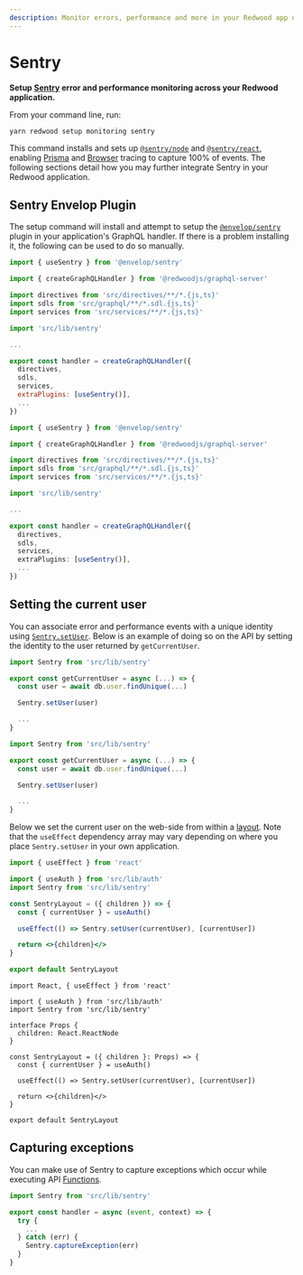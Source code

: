 ```yaml
---
description: Monitor errors, performance and more in your Redwood app using Sentry
---
```


# Sentry

**Setup [Sentry](https://sentry.io/welcome/) error and performance monitoring across your Redwood application.** 

From your command line, run:
```
yarn redwood setup monitoring sentry
```

This command installs and sets up [`@sentry/node`](https://docs.sentry.io/platforms/node/) and [`@sentry/react`](https://docs.sentry.io/platforms/javascript/guides/react/), enabling [Prisma](https://docs.sentry.io/platforms/node/performance/database/opt-in/#prisma-orm-integration) and [Browser](https://docs.sentry.io/platforms/javascript/performance/instrumentation/automatic-instrumentation/) tracing to capture 100% of events. The following sections detail how you may further integrate Sentry in your Redwood application.

## Sentry Envelop Plugin

The setup command will install and attempt to setup the [`@envelop/sentry`](https://the-guild.dev/graphql/envelop/plugins/use-sentry) plugin in your application's GraphQL handler. If there is a problem installing it, the following can be used to do so manually.

<Tabs groupId="js-ts">
<TabItem value="js" label="JavaScript">

```js title="api/src/functions/graphql.js"
import { useSentry } from '@envelop/sentry'

import { createGraphQLHandler } from '@redwoodjs/graphql-server'

import directives from 'src/directives/**/*.{js,ts}'
import sdls from 'src/graphql/**/*.sdl.{js,ts}'
import services from 'src/services/**/*.{js,ts}'

import 'src/lib/sentry'

...

export const handler = createGraphQLHandler({
  directives,
  sdls,
  services,
  extraPlugins: [useSentry()],
  ...
})
```

</TabItem>
<TabItem value="ts" label="TypeScript">


```ts title="api/src/functions/graphql.ts"
import { useSentry } from '@envelop/sentry'

import { createGraphQLHandler } from '@redwoodjs/graphql-server'

import directives from 'src/directives/**/*.{js,ts}'
import sdls from 'src/graphql/**/*.sdl.{js,ts}'
import services from 'src/services/**/*.{js,ts}'

import 'src/lib/sentry'

...

export const handler = createGraphQLHandler({
  directives,
  sdls,
  services,
  extraPlugins: [useSentry()],
  ...
})
```

</TabItem>
</Tabs>

## Setting the current user

You can associate error and performance events with a unique identity using [`Sentry.setUser`](https://docs.sentry.io/platforms/node/enriching-events/identify-user/). Below is an example of doing so on the API by setting the identity to the user returned by `getCurrentUser`.

<Tabs groupId="js-ts">
<TabItem value="js" label="JavaScript">

```js title="api/src/lib/auth.js"
import Sentry from 'src/lib/sentry'

export const getCurrentUser = async (...) => {
  const user = await db.user.findUnique(...)

  Sentry.setUser(user)

  ...
}
```

</TabItem>
<TabItem value="ts" label="TypeScript">

```ts title="api/src/lib/auth.ts"
import Sentry from 'src/lib/sentry'

export const getCurrentUser = async (...) => {
  const user = await db.user.findUnique(...)

  Sentry.setUser(user)

  ...
}
```

</TabItem>
</Tabs>

Below we set the current user on the web-side from within a [layout](#generate-layout). Note that the `useEffect` dependency array may vary depending on where you place `Sentry.setUser` in your own application.

<Tabs groupId="js-ts">
<TabItem value="js" label="JavaScript">

```jsx title="web/src/layouts/SentryLayout/SentryLayout.jsx"
import { useEffect } from 'react'

import { useAuth } from 'src/lib/auth'
import Sentry from 'src/lib/sentry'

const SentryLayout = ({ children }) => {
  const { currentUser } = useAuth()

  useEffect(() => Sentry.setUser(currentUser), [currentUser])

  return <>{children}</>
}

export default SentryLayout

```

</TabItem>
<TabItem value="ts" label="TypeScript">

```tsx title="web/src/layouts/SentryLayout/SentryLayout.tsx"
import React, { useEffect } from 'react'

import { useAuth } from 'src/lib/auth'
import Sentry from 'src/lib/sentry'

interface Props {
  children: React.ReactNode
}

const SentryLayout = ({ children }: Props) => {
  const { currentUser } = useAuth()

  useEffect(() => Sentry.setUser(currentUser), [currentUser])

  return <>{children}</>
}

export default SentryLayout

```

</TabItem>
</Tabs>


## Capturing exceptions

You can make use of Sentry to capture exceptions which occur while executing API [Functions](#generate-function).

```ts title="api/src/functions/foo.{js,ts}"
import Sentry from 'src/lib/sentry'

export const handler = async (event, context) => {
  try {
    ...
  } catch (err) {
    Sentry.captureException(err)
  }
}
```
